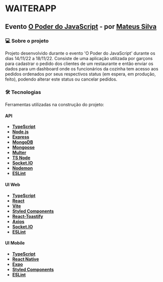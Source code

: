 # WAITERAPP

## Evento [O Poder do JavaScript](https://opoderdojs.jstack.com.br/aulas/aula-1) - por [Mateus Silva](https://github.com/maateusilva)

### 💻 Sobre o projeto

Projeto desenvolvido durante o evento 'O Poder do JavaScript' durante os dias 14/11/22 a 18/11/22. Consiste de uma aplicação utilizada por garçons para cadastrar o pedido dos clientes de um restaurante e então enviar os dados para um dashboard onde os funcionários da cozinha tem acesso aos pedidos ordenados por seus respectivos status (em espera, em produção, feito), podendo alterar este status ou cancelar pedidos.

### 🛠 Tecnologias

Ferramentas utilizadas na construção do projeto:

#### **API** 
- **[TypeScript](https://www.typescriptlang.org)**
- **[Node.js](https://nodejs.org/)**
- **[Express](https://expressjs.com/)**
- **[MongoDB](https://www.mongodb.com/)**
- **[Mongoose](https://mongoosejs.com)**
- **[Multer](https://github.com/expressjs/multer)**
- **[TS Node](https://typestrong.org/ts-node/)**
- **[Socket.IO](https://socket.io/)**
- **[Nodemon](https://nodemon.io/)**
- **[ESLint](https://eslint.org/)**
  
#### **UI Web**
- **[TypeScript](https://www.typescriptlang.org)**
- **[React](https://reactjs.org/)**
- **[Vite](https://vitejs.dev/)**
- **[Styled Components](https://styled-components.com/)**
- **[React-Toastify](https://github.com/fkhadra/react-toastify)**
- **[Axios](https://axios-http.com/)**
- **[Socket.IO](https://socket.io/)**
- **[ESLint](https://eslint.org/)**

#### **UI Mobile**
- **[TypeScript](https://www.typescriptlang.org)**
- **[React Native](https://reactnative.dev/)**
- **[Expo](https://expo.dev/)**
- **[Styled Components](https://styled-components.com/)**
- **[ESLint](https://eslint.org/)**